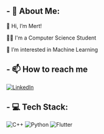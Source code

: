 ## - 💫 About Me:

👋  Hi, I’m Mert!

👨‍🎓  I'm a Computer Science Student

👀  I’m interested in Machine Learning


## - 📫 How to reach me
[![LinkedIn](https://img.shields.io/badge/LinkedIn-%230077B5.svg?logo=linkedin&logoColor=white)](https://www.linkedin.com/in/mertozturksh)

## - 💻 Tech Stack:
![C++](https://img.shields.io/badge/c++-%2300599C.svg?style=for-the-badge&logo=c%2B%2B&logoColor=white)  ![Python](https://img.shields.io/badge/python-3670A0?style=for-the-badge&logo=python&logoColor=ffdd54)   ![Flutter](https://img.shields.io/badge/Flutter-%2302569B.svg?style=for-the-badge&logo=Flutter&logoColor=white)
